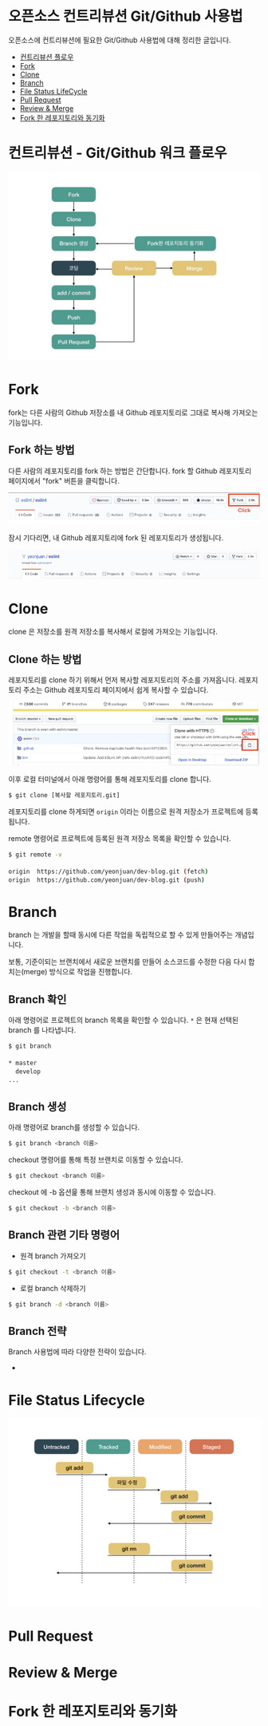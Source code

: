 # 오픈소스 컨트리뷰션 Git/Github 사용법

오픈소스에 컨트리뷰션에 필요한 Git/Github 사용법에 대해 정리한 글입니다.

* [컨트리뷰션 플로우](#컨트리뷰션-플로우)
* [Fork](#Fork)
* [Clone](#Clone)
* [Branch](#Branch)
* [File Status LifeCycle](#File-Status-LifeCycle)
* [Pull Request](#pull-request)
* [Review & Merge](#Review-&-Merge)
* [Fork 한 레포지토리와 동기화](#Fork-한-레포지토리와-동기화)

# 컨트리뷰션 - Git/Github 워크 플로우

<img src="./assets/flow.jpeg" width="600"/>

# Fork

fork는 다른 사람의 Github 저장소를 내 Github 레포지토리로 그대로 복사해 가져오는 기능입니다.

## Fork 하는 방법

다른 사람의 레포지토리를 fork 하는 방법은 간단합니다.
fork 할 Github 레포지토리 페이지에서 "fork" 버튼을 클릭합니다.

![fork-upstream](./assets/fork-upstream.png)

잠시 기다리면, 내 Github 레포지토리에 fork 된 레포지토리가 생성됩니다.

![fork-origin](./assets/fork-origin.png)

# Clone

clone 은 저장소를 원격 저장소를 복사해서 로컬에 가져오는 기능입니다.

## Clone 하는 방법

레포지토리를 clone 하기 위해서 먼저 복사할 레포지토리의 주소를 가져옵니다.
레포지토리 주소는 Github 레포지토리 페이지에서 쉽게 복사할 수 있습니다.

![clone](./assets/clone.png)

이후 로컬 터미널에서 아래 명령어를 통해 레포지토리를 clone 합니다.

```bash
$ git clone [복사할 레포지토리.git]
```

레포지토리를 clone 하게되면 `origin` 이라는 이름으로 원격 저장소가 프로젝트에 등록됩니다.

remote 명령어로 프로젝트에 등록된 원격 저장소 목록을 확인할 수 있습니다.

```bash
$ git remote -v

origin  https://github.com/yeonjuan/dev-blog.git (fetch)
origin  https://github.com/yeonjuan/dev-blog.git (push)
```

# Branch

branch 는 개발을 할때 동시에 다른 작업을 독립적으로 할 수 있게 만들어주는 개념입니다.

보통, 기준이되는 브랜치에서 새로운 브랜치를 만들어 소스코드를 수정한 다음 다시 합치는(merge) 방식으로 작업을 진행합니다.

## Branch 확인

아래 명령어로 프로젝트의 branch 목록을 확인할 수 있습니다.
`*` 은 현재 선택된 branch 를 나타냅니다.

```bash
$ git branch

* master
  develop
...
```

## Branch 생성

아래 명령어로 branch를 생성할 수 있습니다.

```bash
$ git branch <branch 이름>
```

checkout 명령어를 통해 특정 브랜치로 이동할 수 있습니다.

```bash
$ git checkout <branch 이름>
```

checkout 에 -b 옵션읉 통해 브랜치 생성과 동시에 이동할 수 있습니다.

```bash
$ git checkout -b <branch 이름>
```

## Branch 관련 기타 명령어

* 원격 branch 가져오기

```bash
$ git checkout -t <branch 이름>
```

* 로컬 branch 삭제하기

```bash
$ git branch -d <branch 이름>
```

## Branch 전략

Branch 사용법에 따라 다양한 전략이 있습니다.

-  

# File Status Lifecycle
<img src="./assets/status.jpeg" width="600"/>

# Pull Request

# Review & Merge

# Fork 한 레포지토리와 동기화
